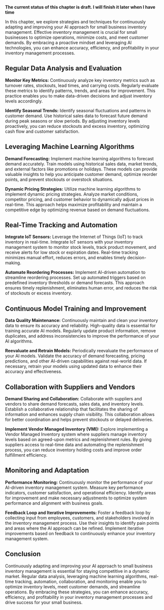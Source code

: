 **The current status of this chapter is draft. I will finish it later when I have time**

In this chapter, we explore strategies and techniques for continuously adapting and improving your AI approach for small business inventory management. Effective inventory management is crucial for small businesses to optimize operations, minimize costs, and meet customer demands. By embracing a proactive mindset and leveraging AI technologies, you can enhance accuracy, efficiency, and profitability in your inventory management processes.

Regular Data Analysis and Evaluation
------------------------------------

**Monitor Key Metrics:** Continuously analyze key inventory metrics such as turnover rates, stockouts, lead times, and carrying costs. Regularly evaluate these metrics to identify patterns, trends, and areas for improvement. This practice enables you to make data-driven decisions and adjust inventory levels accordingly.

**Identify Seasonal Trends:** Identify seasonal fluctuations and patterns in customer demand. Use historical sales data to forecast future demand during peak seasons or slow periods. By adjusting inventory levels proactively, you can reduce stockouts and excess inventory, optimizing cash flow and customer satisfaction.

Leveraging Machine Learning Algorithms
--------------------------------------

**Demand Forecasting:** Implement machine learning algorithms to forecast demand accurately. Train models using historical sales data, market trends, and external factors like promotions or holidays. These models can provide valuable insights to help you anticipate customer demand, optimize reorder points, and prevent stockouts or overstock situations.

**Dynamic Pricing Strategies:** Utilize machine learning algorithms to implement dynamic pricing strategies. Analyze market conditions, competitor pricing, and customer behavior to dynamically adjust prices in real-time. This approach helps maximize profitability and maintain a competitive edge by optimizing revenue based on demand fluctuations.

Real-Time Tracking and Automation
---------------------------------

**Integrate IoT Sensors:** Leverage the Internet of Things (IoT) to track inventory in real-time. Integrate IoT sensors with your inventory management system to monitor stock levels, track product movement, and receive alerts for low stock or expiration dates. Real-time tracking minimizes manual effort, reduces errors, and enables timely decision-making.

**Automate Reordering Processes:** Implement AI-driven automation to streamline reordering processes. Set up automated triggers based on predefined inventory thresholds or demand forecasts. This approach ensures timely replenishment, eliminates human error, and reduces the risk of stockouts or excess inventory.

Continuous Model Training and Improvement
-----------------------------------------

**Data Quality Maintenance:** Continuously maintain and clean your inventory data to ensure its accuracy and reliability. High-quality data is essential for training accurate AI models. Regularly update product information, remove duplicates, and address inconsistencies to improve the performance of your AI algorithms.

**Reevaluate and Retrain Models:** Periodically reevaluate the performance of your AI models. Validate the accuracy of demand forecasting, pricing predictions, and other AI-driven capabilities against real-world data. If necessary, retrain your models using updated data to enhance their accuracy and effectiveness.

Collaboration with Suppliers and Vendors
----------------------------------------

**Demand Sharing and Collaboration:** Collaborate with suppliers and vendors to share demand forecasts, sales data, and inventory levels. Establish a collaborative relationship that facilitates the sharing of information and enhances supply chain visibility. This collaboration allows for better coordination and helps prevent stockouts or delayed deliveries.

**Implement Vendor Managed Inventory (VMI):** Explore implementing a Vendor Managed Inventory system where suppliers manage inventory levels based on agreed-upon metrics and replenishment rules. By giving suppliers access to real-time data and automating the replenishment process, you can reduce inventory holding costs and improve order fulfillment efficiency.

Monitoring and Adaptation
-------------------------

**Performance Monitoring:** Continuously monitor the performance of your AI-driven inventory management system. Measure key performance indicators, customer satisfaction, and operational efficiency. Identify areas for improvement and make necessary adjustments to optimize system performance and alignment with business goals.

**Feedback Loop and Iterative Improvements:** Foster a feedback loop by collecting input from employees, customers, and stakeholders involved in the inventory management process. Use their insights to identify pain points and areas where the AI approach can be refined. Implement iterative improvements based on feedback to continuously enhance your inventory management system.

Conclusion
----------

Continuously adapting and improving your AI approach to small business inventory management is essential for staying competitive in a dynamic market. Regular data analysis, leveraging machine learning algorithms, real-time tracking, automation, collaboration, and monitoring enable you to optimize inventory levels, meet customer demands, and streamline operations. By embracing these strategies, you can enhance accuracy, efficiency, and profitability in your inventory management processes and drive success for your small business.
